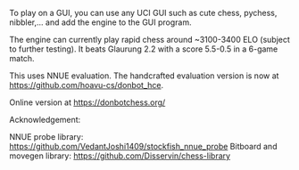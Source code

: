 To play on a GUI, you can use any UCI GUI such as cute chess, pychess, nibbler,... and add the engine to the GUI program.

The engine can currently play rapid chess around ~3100-3400 ELO (subject to further testing). It beats Glaurung 2.2 with a score 5.5-0.5 in a 6-game match.

This uses NNUE evaluation. The handcrafted evaluation version is now at https://github.com/hoavu-cs/donbot_hce.

Online version at https://donbotchess.org/

Acknowledgement:

NNUE probe library: https://github.com/VedantJoshi1409/stockfish_nnue_probe
Bitboard and movegen library: https://github.com/Disservin/chess-library



